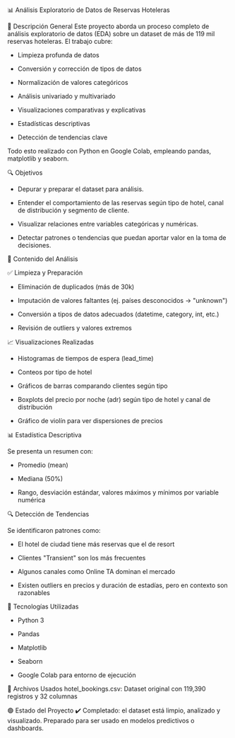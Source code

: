📊 Análisis Exploratorio de Datos de Reservas Hoteleras


🧾 Descripción General
Este proyecto aborda un proceso completo de análisis exploratorio de datos (EDA) sobre un dataset de más de 119 mil reservas hoteleras. El trabajo cubre:


- Limpieza profunda de datos

- Conversión y corrección de tipos de datos

- Normalización de valores categóricos

- Análisis univariado y multivariado

- Visualizaciones comparativas y explicativas

- Estadísticas descriptivas

- Detección de tendencias clave

Todo esto realizado con Python en Google Colab, empleando pandas, matplotlib y seaborn.


🔍 Objetivos

- Depurar y preparar el dataset para análisis.

- Entender el comportamiento de las reservas según tipo de hotel, canal de distribución y segmento de cliente.

- Visualizar relaciones entre variables categóricas y numéricas.

- Detectar patrones o tendencias que puedan aportar valor en la toma de decisiones.


📂 Contenido del Análisis

✅ Limpieza y Preparación

- Eliminación de duplicados (más de 30k)

- Imputación de valores faltantes (ej. países desconocidos → "unknown")

- Conversión a tipos de datos adecuados (datetime, category, int, etc.)

- Revisión de outliers y valores extremos



📈 Visualizaciones Realizadas

- Histogramas de tiempos de espera (lead_time)

- Conteos por tipo de hotel

- Gráficos de barras comparando clientes según tipo

- Boxplots del precio por noche (adr) según tipo de hotel y canal de distribución

- Gráfico de violín para ver dispersiones de precios



📊 Estadística Descriptiva

Se presenta un resumen con:

- Promedio (mean)

- Mediana (50%)

- Rango, desviación estándar, valores máximos y mínimos por variable numérica



🔍 Detección de Tendencias

Se identificaron patrones como:

- El hotel de ciudad tiene más reservas que el de resort

- Clientes "Transient" son los más frecuentes

- Algunos canales como Online TA dominan el mercado

- Existen outliers en precios y duración de estadías, pero en contexto son razonables



🧰 Tecnologías Utilizadas
- Python 3

- Pandas

- Matplotlib

- Seaborn

- Google Colab para entorno de ejecución



📁 Archivos Usados
hotel_bookings.csv: Dataset original con 119,390 registros y 32 columnas


🟢 Estado del Proyecto
✔️ Completado: el dataset está limpio, analizado y visualizado. Preparado para ser usado en modelos predictivos o dashboards.

